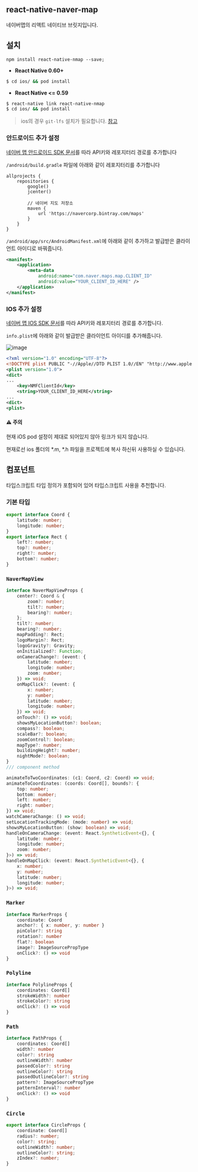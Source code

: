 react-native-naver-map
-----
네이버맵의 리액트 네이티브 브릿지입니다.

## 설치

```
npm install react-native-nmap --save;
```

- **React Native 0.60+**

```bash
$ cd ios/ && pod install
```

- **React Native <= 0.59**

```bash
$ react-native link react-native-nmap
$ cd ios/ && pod install
```

> ios의 경우 `git-lfs` 설치가 필요합니다. [참고](https://github.com/navermaps/ios-map-sdk/issues/1#issuecomment-484007817)


### 안드로이드 추가 설정

[네이버 맵 안드로이드 SDK 문서](https://navermaps.github.io/android-map-sdk/guide-ko/1.html)를 따라 API키와 레포지터리 경로를 추가합니다

`/android/build.gradle` 파일에 아래와 같이 레포지터리를 추가합니다
```
allprojects {
    repositories {
        google()
        jcenter()

        // 네이버 지도 저장소
        maven {
            url 'https://navercorp.bintray.com/maps'
        }
    }
}
```

`/android/app/src/AndroidManifest.xml`에 아래와 같이 추가하고 발급받은 클라이언트 아이디로 바꿔줍니다.
```xml
<manifest>
    <application>
        <meta-data
            android:name="com.naver.maps.map.CLIENT_ID"
            android:value="YOUR_CLIENT_ID_HERE" />
    </application>
</manifest>
```

### IOS 추가 설정

[네이버 맵 IOS SDK 문서](https://navermaps.github.io/ios-map-sdk/guide-ko/1.html)를 따라 API키와 레포지터리 경로를 추가합니다.

`info.plist`에 아래와 같이 발급받은 클라이언트 아이디를 추가해줍니다.

![image](https://user-images.githubusercontent.com/49827449/66392740-b2fd5f00-ea0b-11e9-8c38-23e604b1009d.png)

```xml
<?xml version="1.0" encoding="UTF-8"?>
<!DOCTYPE plist PUBLIC "-//Apple//DTD PLIST 1.0//EN" "http://www.apple.com/DTDs/PropertyList-1.0.dtd">
<plist version="1.0">
<dict>
...
    <key>NMFClientId</key>
    <string>YOUR_CLIENT_ID_HERE</string>
...
<dict>
<plist>
```

#### ⚠️ 주의

현재 iOS pod 설정이 제대로 되어있지 않아 링크가 되지 않습니다. 

현재로선 ios 폴더의 *.m, *.h 파일을 프로젝트에 복사 하신뒤 사용하실 수 있습니다.


## 컴포넌트

타입스크립트 타입 정의가 포함되어 있어 타입스크립트 사용을 추천합니다.

### 기본 타입

```ts
export interface Coord {
    latitude: number;
    longitude: number;
}
export interface Rect {
    left?: number;
    top?: number;
    right?: number;
    bottom?: number;
}
```

### `NaverMapView`
```ts
interface NaverMapViewProps {
    center?: Coord & {
        zoom?: number;
        tilt?: number;
        bearing?: number;
    };
    tilt?: number;
    bearing?: number;
    mapPadding?: Rect;
    logoMargin?: Rect;
    logoGravity?: Gravity;
    onInitialized?: Function;
    onCameraChange?: (event: {
        latitude: number;
        longitude: number;
        zoom: number;
    }) => void;
    onMapClick?: (event: {
        x: number;
        y: number;
        latitude: number;
        longitude: number;
    }) => void;
    onTouch?: () => void;
    showsMyLocationButton?: boolean;
    compass?: boolean;
    scaleBar?: boolean;
    zoomControl?: boolean;
    mapType?: number;
    buildingHeight?: number;
    nightMode?: boolean;
}
/// component method

animateToTwoCoordinates: (c1: Coord, c2: Coord) => void;
animateToCoordinates: (coords: Coord[], bounds?: {
    top: number;
    bottom: number;
    left: number;
    right: number;
}) => void;
watchCameraChange: () => void;
setLocationTrackingMode: (mode: number) => void;
showsMyLocationButton: (show: boolean) => void;
handleOnCameraChange: (event: React.SyntheticEvent<{}, {
    latitude: number;
    longitude: number;
    zoom: number;
}>) => void;
handleOnMapClick: (event: React.SyntheticEvent<{}, {
    x: number;
    y: number;
    latitude: number;
    longitude: number;
}>) => void;
```

### `Marker`
```ts
interface MarkerProps {
    coordinate: Coord
    anchor?: { x: number, y: number }
    pinColor?: string
    rotation?: number
    flat?: boolean
    image?: ImageSourcePropType
    onClick?: () => void
}
```

### `Polyline`
```ts
interface PolylineProps {
    coordinates: Coord[]
    strokeWidth?: number
    strokeColor?: string
    onClick?: () => void
}
```

### `Path`
```ts
interface PathProps {
    coordinates: Coord[]
    width?: number
    color?: string
    outlineWidth?: number
    passedColor?: string
    outlineColor?: string
    passedOutlineColor?: string
    pattern?: ImageSourcePropType
    patternInterval?: number
    onClick?: () => void
}
```

### `Circle`
```ts
export interface CircleProps {
    coordinate: Coord[]
    radius?: number;
    color?: string;
    outlineWidth?: number;
    outlineColor?: string;
    zIndex?: number;
}
```


